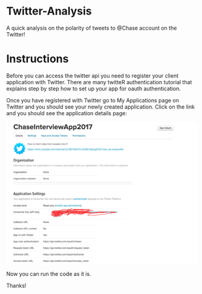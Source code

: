# Twitter-Analysis
A quick analysis on the polarity of tweets to @Chase account on the Twitter!

# Instructions

Before you can access the twitter api you need to register your client application with Twitter. There are many twitteR authentication tutorial that explains step by step how to set up your app for oauth authentication.

Once you have registered with Twitter go to My Applications page on Twitter and you should see your newly created application. Click on the link and you should see the application details page:

![Twitter_Authetication](Twitter_Authetication.png)

Now you can run the code as it is.

Thanks!
